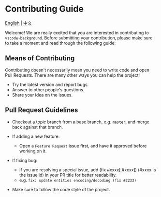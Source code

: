 # Contributing Guide

[English](./CONTRIBUTING.md) | [中文](./CONTRIBUTING.zh-CN.md)

Welcome! We are really excited that you are interested in contributing to `vscode-background`. Before submitting your contribution, please make sure to take a moment and read through the following guide:

## Means of Contributing

Contributing doesn't necessarily mean you need to write code and open Pull Requests. There are many other ways you can help the project!

- Try the latest version and report bugs.
- Answer to other people's questions.
- Share your idea on the issues.

## Pull Request Guidelines

- Checkout a topic branch from a base branch, e.g. `master`, and merge back against that branch.

- If adding a new feature:

  - Open a `Feature Request` issue first, and have it approved before working on it.

- If fixing bug:

  - If you are resolving a special issue, add (fix #xxxx[,#xxxx]) (#xxxx is the issue id) in your PR title for better readability.
  - e.g. `fix: update entities encoding/decoding (fix #2233)`

- Make sure to follow the code style of the project.

